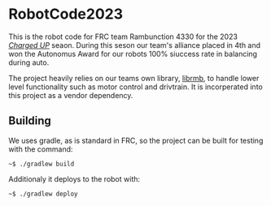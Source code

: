 # RobotCode2023
This is the robot code for FRC team Rambunction 4330 for the 2023 
[*Charged UP*](https://youtu.be/0zpflsYc4PA) 
seaon. During this seson our team's alliance placed in 4th and won the 
Autonomus Award for our robots 100% siuccess rate in balancing during auto.

The project heavily relies on our teams own library, 
[librmb](https://github.com/rambunction4330/librmb), to handle lower level 
functionality such as motor control and drivtrain. It is incorperated into
this project as a vendor dependency.

## Building
We uses gradle, as is standard in FRC, so the project can be built for testing with 
the command:
```
~$ ./gradlew build
```

Additionaly it deploys to the robot with:
```
~$ ./gradlew deploy
```